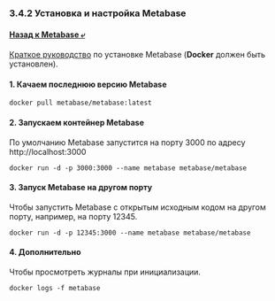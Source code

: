 ### 3.4.2 Установка и настройка Metabase

#### [Назад к Metabase ⤶](/DE-101/Module3/data/metabase.md)

[Краткое руководство](https://www.metabase.com/docs/latest/installation-and-operation/running-metabase-on-docker) 
по установке Metabase (**Docker** должен быть установлен).

#### 1. Качаем последнюю версию Metabase

```commandline
docker pull metabase/metabase:latest
```

#### 2. Запускаем контейнер Metabase
По умолчанию Metabase запустится на порту 3000 по адресу http://localhost:3000

```commandline
docker run -d -p 3000:3000 --name metabase metabase/metabase
```

#### 3. Запуск Metabase на другом порту
Чтобы запустить Metabase с открытым исходным кодом на другом порту, например, на порту 12345.

```commandline
docker run -d -p 12345:3000 --name metabase metabase/metabase
```

#### 4. Дополнительно
Чтобы просмотреть журналы при инициализации.

```commandline
docker logs -f metabase
```